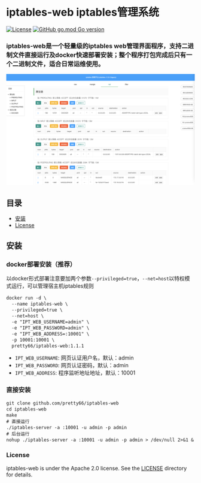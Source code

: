 # iptables-web iptables管理系统
[![License](https://img.shields.io/badge/License-Apache%202.0-blue.svg)](https://opensource.org/licenses/Apache-2.0) [![GitHub go.mod Go version](https://img.shields.io/github/go-mod/go-version/pretty66/iptables-web)](https://github.com/pretty66/iptables-web/blob/master/go.mod)
### iptables-web是一个轻量级的iptables web管理界面程序，支持二进制文件直接运行及docker快速部署安装；整个程序打包完成后只有一个二进制文件，适合日常运维使用。
![web](./docs/iptables-web.png)

## 目录
- [安装](#安装)
- [License](#License)

## 安装
### docker部署安装（推荐）
以docker形式部署注意要加两个参数`--privileged=true`，`--net=host`以特权模式运行，可以管理宿主机iptables规则
```shell
docker run -d \
  --name iptables-web \
  --privileged=true \
  --net=host \
  -e "IPT_WEB_USERNAME=admin" \
  -e "IPT_WEB_PASSWORD=admin" \
  -e "IPT_WEB_ADDRESS=:10001" \
  -p 10001:10001 \
  pretty66/iptables-web:1.1.1 
```
- `IPT_WEB_USERNAME`: 网页认证用户名，默认：admin
- `IPT_WEB_PASSWORD`: 网页认证密码，默认：admin
- `IPT_WEB_ADDRESS`: 程序监听地址地址，默认：10001

### 直接安装
```shell
git clone github.com/pretty66/iptables-web
cd iptables-web
make
# 直接运行
./iptables-server -a :10001 -u admin -p admin
# 后台运行
nohup ./iptables-server -a :10001 -u admin -p admin > /dev/null 2>&1 &
```

### License

iptables-web is under the Apache 2.0 license. See the [LICENSE](./LICENSE) directory for details.
